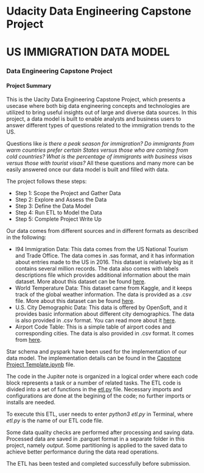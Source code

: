 # Udacity Data Engineering Capstone Project

# US IMMIGRATION DATA MODEL
### Data Engineering Capstone Project

#### Project Summary
This is the Uacity Data Engineering Capstone Project, which presents a usecase where both big data engineering concepts and technologies are utilized to bring useful insights out of large and diverse data sources. In this project, a data model is built to enable analysts and business users to answer different types of questions related to the immigration trends to the US.

Questions like *is there a peak season for immigration?* *Do immigrants from warm countries prefer certain States versus those who are coming from cold countries?* *What is the percentage of immigrants with business visas versus those with tourist visas?* All these questions and many more can be easily answered once our data model is built and filled with data.

The project follows these steps:
* Step 1: Scope the Project and Gather Data
* Step 2: Explore and Assess the Data
* Step 3: Define the Data Model
* Step 4: Run ETL to Model the Data
* Step 5: Complete Project Write Up

Our data comes from different sources and in different formats as described in the following:

* I94 Immigration Data: This data comes from the US National Tourism and Trade Office. The data comes in .sas format, and it has information about entries made to the US in 2016. This dataset is relatively big as it contains several million records. The data also comes with labels descriptions file which provides additional information about the main dataset. More about this dataset can be found [here](https://render.githubusercontent.com/view/trade.gov/national-travel-and-tourism-office).
* World Temperature Data: This dataset came from Kaggle, and it keeps track of the global weather information. The data is provided as a .csv file. More about this dataset can be found [here](https://render.githubusercontent.com/view/kaggle.com/berkeleyearth/climate-change-earth-surface-temperature-data).
* U.S. City Demographic Data: This data is offered by OpenSoft, and it provides basic information about different city demographics. The data is also provided in .csv format. You can read more about it [here](https://render.githubusercontent.com/view/public.opendatasoft.com/explore/dataset/us-cities-demographics/export/).
* Airport Code Table: This is a simple table of airport codes and corresponding cities. The data is also provided in .csv format. It comes from [here](https://render.githubusercontent.com/view/datahub.io/core/airport-codes#data).

Star schema and pyspark have been used for the implementation of our data model. The implementation details can be found in the [Capstone Project Template.ipynb](https://github.com/qusay-elewy/udacity_data_engineering_capstone_project/blob/main/Capstone%20Project%20Template.ipynb) file.

The code in the Jupiter note is organized in a logical order where each code block represents a task or a number of related tasks. The ETL code is divided into a set of  functions in the [etl.py](https://github.com/qusay-elewy/udacity_data_engineering_capstone_project/blob/main/etl.py) file. Necessary imports and configurations are done at the begining of the code; no further imports or installs are needed.

To execute this ETL, user needs to enter *python3 etl.py* in Terminal, where *etl.py* is the name of our ETL code file.

Some data quality checks are performed after processing and saving data. Processed data are saved in .parquet format in a separate folder in this project, namely *output*. Some partitioning is applied to the saved data to achieve better performance during the data read operations.

The ETL has been tested and completed successfully before submission.
